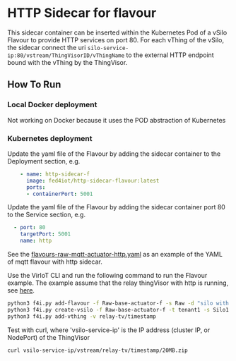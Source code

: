 # HTTP Sidecar for flavour

This sidecar container can be inserted within the Kubernetes Pod of a vSilo Flavour to provide HTTP services on port 80. For each vThing of the vSilo, the sidecar connect the uri `silo-service-ip:80/vstream/ThingVisorID/vThingName` to the external HTTP endpoint bound with the vThing by the ThingVisor.

## How To Run

### Local Docker deployment

Not working on Docker because it uses the POD abstraction of Kubernetes 

### Kubernetes deployment

Update the yaml file of the Flavour by adding the sidecar container to the Deployment section, e.g.

```yaml
    - name: http-sidecar-f
      image: fed4iot/http-sidecar-flavour:latest
      ports:
      - containerPort: 5001
```

Update the yaml file of the Flavour by adding the sidecar container port 80 to the Service section, e.g.

```yaml
  - port: 80
    targetPort: 5001
    name: http
```

See the [flavours-raw-mqtt-actuator-http.yaml](../../yaml/flavours-raw-mqtt-actuator-http.yaml) as an example of the YAML of mqtt flavour with http sidecar.

Use the VirIoT CLI and run the following command to run the Flavour example.  The example assume that the relay thingVisor with http is running, see [here](../../Thingvisors/DockerThingVisor/ThingVisor_http_sidecar/README.md).

```bash
python3 f4i.py add-flavour -f Raw-base-actuator-f -s Raw -d "silo with a MQTT broker and HTTP service" -y ../yaml/flavours-raw-mqtt-actuator-http.yaml 
python3 f4i.py create-vsilo -f Raw-base-actuator-f -t tenant1 -s Silo1
python3 f4i.py add-vthing -v relay-tv/timestamp
```

Test with curl, where 'vsilo-service-ip' is the IP address (cluster IP, or NodePort) of the ThingVisor
```bash
curl vsilo-service-ip/vstream/relay-tv/timestamp/20MB.zip
```